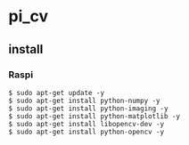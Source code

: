 # pi_cv

## install

### Raspi

```
$ sudo apt-get update -y
$ sudo apt-get install python-numpy -y
$ sudo apt-get install python-imaging -y
$ sudo apt-get install python-matplotlib -y
$ sudo apt-get install libopencv-dev -y
$ sudo apt-get install python-opencv -y
```


